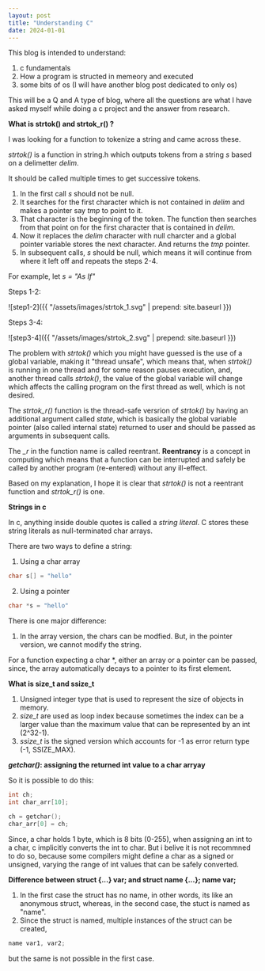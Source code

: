 ```yaml
---
layout: post
title: "Understanding C"
date: 2024-01-01
---
```



This blog is intended to understand:
1. c fundamentals 
2. How a program is structed in memeory and  executed
3. some bits of os (I will have another blog post dedicated to only os)

This will be a Q and A type of blog, where all the questions are what I have asked myself while doing a c project and the answer from research.

**What is strtok() and strtok_r() ?**

I was looking for a function to tokenize a string and came across these. 

*strtok()* is a function in string.h which outputs tokens from a string *s* based on a delimetter *delim*.

It should be called multiple times to get successive tokens.

1. In the first call *s* should not be null.
2. It searches for the first character which is not contained in *delim* and makes a pointer say *tmp* to point to it.
3. That character is the beginning of the token. The function then searches from that point on for the first character that is contained in *delim*.
4. Now it replaces the *delim* character with null charcter and a global pointer variable stores the next character. And returns the *tmp* pointer.
5. In subsequent calls, *s* should be null, which means it will continue from where it left off and repeats the steps 2-4.

For example, let *s = "As If"*

Steps 1-2: 

![step1-2]({{ "/assets/images/strtok_1.svg" | prepend: site.baseurl }})

Steps 3-4:

![step3-4]({{ "/assets/images/strtok_2.svg" | prepend: site.baseurl }})

The problem with *strtok()* which you might have guessed is the use of a global variable, making it "thread unsafe", which means that, when *strtok()* is running in one thread and for some reason pauses execution, and, another thread calls *strtok()*, the value of the global variable will change which affects the calling program on the first thread as well, which is not desired.

The *strtok_r()* function is the thread-safe versrion of *strtok()* by having an additional argument called *state*, which is basically the global variable pointer (also called internal state) returned to user and should be passed as arguments in subsequent calls.

The *_r* in the function name is called reentrant. **Reentrancy** is a concept in computing which means that a function can be interrupted and safely be called by another program (re-entered) without any ill-effect.

Based on my explanation, I hope it is clear that *strtok()* is not a reentrant function and *strtok_r()* is one.

**Strings in c**

In c, anything inside double quotes is called a *string literal*. C stores these string literals as null-terminated char arrays. 

There are two ways to define a string:

1. Using a char array

```c
char s[] = "hello"
```

2. Using a pointer

```c
char *s = "hello"
```

There is one major difference:

1. In the array version, the chars can be modfied. But, in the pointer version, we cannot modify the string.

For a function expecting a char *, either an array or a pointer can be passed, since, the array automatically decays to a pointer to its first element.

**What is size_t and ssize_t**

1. Unsigned integer type that is used to represent the size of objects in memory. 
2. *size_t* are used as loop index because sometimes the index can be a larger value than the maximum value that can be represented by an int (2^32-1).
3. *ssize_t* is the signed version which accounts for -1 as error return type (-1, SSIZE_MAX).

***getchar()*: assigning the returned int value to a char arryay**

So it is possible to do this:

```c
int ch;
int char_arr[10];

ch = getchar();
char_arr[0] = ch;
```

Since, a char holds 1 byte, which is 8 bits (0-255), when assigning an int to a char, c implicitly converts the int to char. But i belive it is not recommned to do so, because some compilers might define a char as a signed or unsigned, varying the range of int values that can be safely converted.

**Difference between struct {...} var; and struct name {...}; name var;**

1. In the first case the struct has no name, in other words, its like an anonymous struct, whereas, in the second case, the stuct is named as "name". 
2. Since the struct is named, multiple instances of the struct can be created,

```c
name var1, var2;
```

but the same is not possible in the first case.


